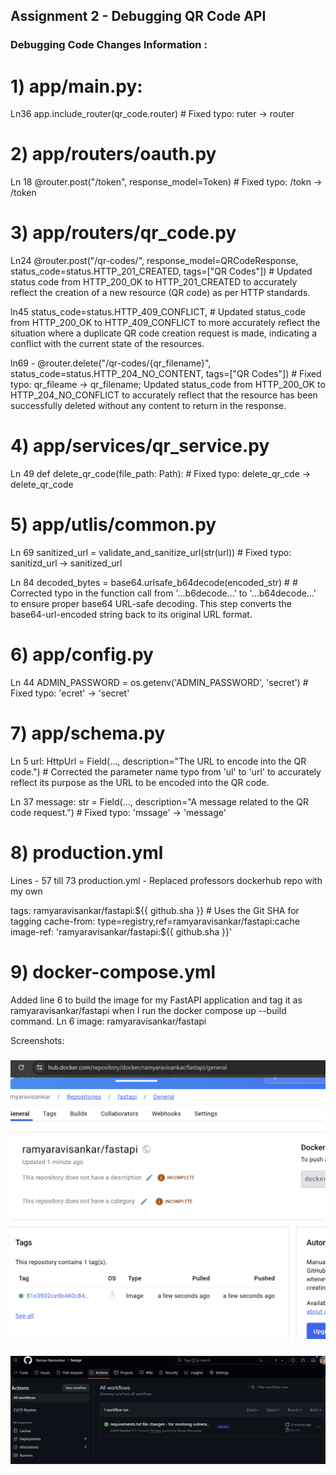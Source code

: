 ## Assignment 2 - Debugging QR Code API
### Debugging Code Changes Information :

# 1) app/main.py:
Ln36
app.include_router(qr_code.router) # Fixed typo: ruter -> router

# 2) app/routers/oauth.py
Ln 18
@router.post("/token", response_model=Token) # Fixed typo: /tokn -> /token

# 3) app/routers/qr_code.py
Ln24
@router.post("/qr-codes/", response_model=QRCodeResponse, status_code=status.HTTP_201_CREATED, tags=["QR Codes"]) # Updated status code from HTTP_200_OK to HTTP_201_CREATED to accurately reflect the creation of a new resource (QR code) as per HTTP standards.

ln45
status_code=status.HTTP_409_CONFLICT, # Updated status_code from HTTP_200_OK to HTTP_409_CONFLICT to more accurately reflect the situation where a duplicate QR code creation request is made, indicating a conflict with the current state of the resources.

ln69 -
@router.delete("/qr-codes/{qr_filename}", status_code=status.HTTP_204_NO_CONTENT, tags=["QR Codes"]) # Fixed typo: qr_fileame -> qr_filename; Updated status_code from HTTP_200_OK to HTTP_204_NO_CONFLICT to accurately reflect that the resource has been successfully deleted without any content to return in the response.

# 4) app/services/qr_service.py
Ln 49
def delete_qr_code(file_path: Path): # Fixed typo: delete_qr_cde -> delete_qr_code

# 5) app/utlis/common.py
Ln 69
sanitized_url = validate_and_sanitize_url(str(url)) # Fixed typo: sanitizd_url -> sanitized_url

Ln 84
decoded_bytes = base64.urlsafe_b64decode(encoded_str) # # Corrected typo in the function call from '...b6decode...' to '...b64decode...' to ensure proper base64 URL-safe decoding. This step converts the base64-url-encoded string back to its original URL format.

# 6) app/config.py
Ln 44
ADMIN_PASSWORD = os.getenv('ADMIN_PASSWORD', 'secret') # Fixed typo: 'ecret' -> 'secret'

# 7) app/schema.py
Ln 5
url: HttpUrl = Field(..., description="The URL to encode into the QR code.") # Corrected the parameter name typo from 'ul' to 'url' to accurately reflect its purpose as the URL to be encoded into the QR code.

Ln 37
message: str = Field(..., description="A message related to the QR code request.")  # Fixed typo: 'mssage' -> 'message'

# 8) production.yml
Lines - 57 till 73
production.yml - Replaced professors dockerhub repo with my own

tags: ramyaravisankar/fastapi:${{ github.sha }} # Uses the Git SHA for tagging
cache-from: type=registry,ref=ramyaravisankar/fastapi:cache
image-ref: 'ramyaravisankar/fastapi:${{ github.sha }}'

# 9) docker-compose.yml
Added line 6 to build the image for my FastAPI application and tag it as ramyaravisankar/fastapi when I run the docker compose up --build command.
Ln 6
image: ramyaravisankar/fastapi

Screenshots:
### ![DockerHub_fastapirepo_Image_push](Embedded_Images/DockerHub_fastapirepo_image_push.png)

### ![Github_Actions_Successful_Run](Embedded_Images/Github_Actions_Successful_Run.png)